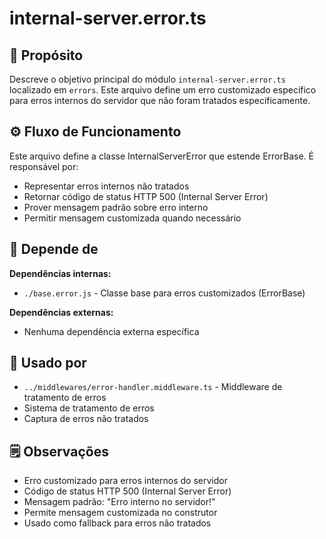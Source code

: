 # internal-server.error.ts

## 📘 Propósito
Descreve o objetivo principal do módulo `internal-server.error.ts` localizado em `errors`. Este arquivo define um erro customizado específico para erros internos do servidor que não foram tratados especificamente.

## ⚙️ Fluxo de Funcionamento
Este arquivo define a classe InternalServerError que estende ErrorBase. É responsável por:
- Representar erros internos não tratados
- Retornar código de status HTTP 500 (Internal Server Error)
- Prover mensagem padrão sobre erro interno
- Permitir mensagem customizada quando necessário

## 🔗 Depende de
**Dependências internas:**
- `./base.error.js` - Classe base para erros customizados (ErrorBase)

**Dependências externas:**
- Nenhuma dependência externa específica

## 🧩 Usado por
- `../middlewares/error-handler.middleware.ts` - Middleware de tratamento de erros
- Sistema de tratamento de erros
- Captura de erros não tratados

## 🗒️ Observações
- Erro customizado para erros internos do servidor
- Código de status HTTP 500 (Internal Server Error)
- Mensagem padrão: "Erro interno no servidor!"
- Permite mensagem customizada no construtor
- Usado como fallback para erros não tratados
